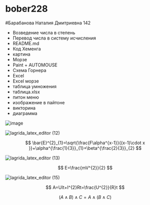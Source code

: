 # bober228
#Барабанова Наталия Дмитриевна 142
- Возведение числа в степень
- Перевод числа в систему исчисления
- README.md
- Код Хеменга
- картина
- Морзе
- Paint + AUTOMOUSE 
- Схема Горнера
- Excel
- Excel морзе
- таблица умножения
- таблица.xlsx
- питон меню
- изображение в пайтоне
- викторина
- диаграмма





![image](https://user-images.githubusercontent.com/114554722/192688625-ff906c0b-502c-415e-9252-862b12b061fb.png)

![lagrida_latex_editor (12)](https://user-images.githubusercontent.com/114554722/200734601-b3858c5e-0468-4386-96d7-fa03e5fa6c7e.png)

$$ \bar{E}^{2}_{1}=\sqrt{\frac{F\alpha^{x-1}}{(x-1)\cdot x }}+\alpha^{\frac{1}{3}}_{1}+\beta^{\frac{2}{3}}_{2} $$

![lagrida_latex_editor (13)](https://user-images.githubusercontent.com/114554722/200734674-3142530f-a02e-45e4-aee0-0492c5166c65.png)

$$ E=\frac{mV^{2}}{2} $$

![lagrida_latex_editor (15)](https://user-images.githubusercontent.com/114554722/200735380-8bd7bc96-5c68-47cf-9a35-67725924aea0.png)

$$ A=UIt+I^{2}Rt=\frac{U^{2}}{R}t $$

$$(A\wedge B)\wedge C = A \wedge ( B \wedge C)$$



